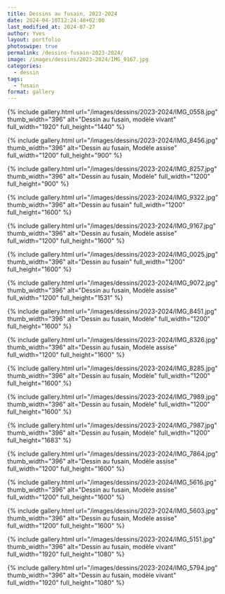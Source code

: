 ```yaml
---
title: Dessins au fusain, 2023-2024
date: 2024-04-10T12:24:48+02:00
last_modified_at: 2024-07-27
author: Yves
layout: portfolio
photoswipe: true
permalink: /dessins-fusain-2023-2024/
image: /images/dessins/2023-2024/IMG_9167.jpg
categories:
  - dessin
tags:
  - fusain
format: gallery
---
```


<div class="photoswipe-gallery">
 
 {% include gallery.html
  url="/images/dessins/2023-2024/IMG_0558.jpg"
  thumb_width="396" alt="Dessin au fusain, modèle vivant"
  full_width="1920" full_height="1440"
 %}
 
 {% include gallery.html
  url="/images/dessins/2023-2024/IMG_8456.jpg"
  thumb_width="396" alt="Dessin au fusain, Modèle assise"
  full_width="1200" full_height="900"
 %}
 
 {% include gallery.html
  url="/images/dessins/2023-2024/IMG_8257.jpg"
  thumb_width="396" alt="Dessin au fusain, Modèle"
  full_width="1200" full_height="900"
 %}
 
 {% include gallery.html
  url="/images/dessins/2023-2024/IMG_9322.jpg"
  thumb_width="396" alt="Dessin au fusain"
  full_width="1200" full_height="1600"
 %}
  
{% include gallery.html
 url="/images/dessins/2023-2024/IMG_9167.jpg"
 thumb_width="396" alt="Dessin au fusain, Modèle assise"
 full_width="1200" full_height="1600"
%}

{% include gallery.html
 url="/images/dessins/2023-2024/IMG_0025.jpg"
 thumb_width="396" alt="Dessin au fusain"
 full_width="1200" full_height="1600"
%}

{% include gallery.html
 url="/images/dessins/2023-2024/IMG_9072.jpg"
 thumb_width="396" alt="Dessin au fusain, Modèle assise"
 full_width="1200" full_height="1531"
%}

{% include gallery.html
 url="/images/dessins/2023-2024/IMG_8451.jpg"
 thumb_width="396" alt="Dessin au fusain, Modèle"
 full_width="1200" full_height="1600"
%}

{% include gallery.html
 url="/images/dessins/2023-2024/IMG_8326.jpg"
 thumb_width="396" alt="Dessin au fusain, Modèle assise"
 full_width="1200" full_height="1600"
%}

{% include gallery.html
 url="/images/dessins/2023-2024/IMG_8285.jpg"
 thumb_width="396" alt="Dessin au fusain, Modèle"
 full_width="1200" full_height="1600"
%}


{% include gallery.html
 url="/images/dessins/2023-2024/IMG_7989.jpg"
 thumb_width="396" alt="Dessin au fusain, Modèle"
 full_width="1200" full_height="1600"
%}

{% include gallery.html
 url="/images/dessins/2023-2024/IMG_7987.jpg"
 thumb_width="396" alt="Dessin au fusain, Modèle"
 full_width="1200" full_height="1683"
%}

{% include gallery.html
 url="/images/dessins/2023-2024/IMG_7864.jpg"
 thumb_width="396" alt="Dessin au fusain, Modèle assise"
 full_width="1200" full_height="1600"
%}
 
{% include gallery.html
 url="/images/dessins/2023-2024/IMG_5616.jpg"
 thumb_width="396" alt="Dessin au fusain, Modèle assise"
 full_width="1200" full_height="1600"
%}

{% include gallery.html
 url="/images/dessins/2023-2024/IMG_5603.jpg"
 thumb_width="396" alt="Dessin au fusain, Modèle assise"
 full_width="1200" full_height="1600"
%}

{% include gallery.html
 url="/images/dessins/2023-2024/IMG_5151.jpg"
 thumb_width="396" alt="Dessin au fusain, modèle vivant"
 full_width="1920" full_height="1080"
%}

{% include gallery.html
 url="/images/dessins/2023-2024/IMG_5794.jpg"
 thumb_width="396" alt="Dessin au fusain, modèle vivant"
 full_width="1920" full_height="1080"
%}


</div>